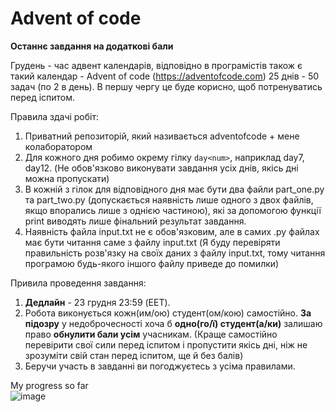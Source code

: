 # Advent of code

**Останнє завдання на додаткові бали**

Грудень - час адвент календарів, відповідно в програмістів також є такий календар - Advent of code (https://adventofcode.com)
25 днів - 50 задач (по 2 в день). В першу чергу це буде корисно, щоб потренуватись перед іспитом.

Правила здачі робіт:
1. Приватний репозиторій, який називається adventofcode + мене колаборатором
2. Для кожного дня робимо окрему гілку `day<num>`, наприклад day7, day12. (Не обов'язково виконувати завдання усіх днів, якісь дні можна пропускати)
3. В кожній з гілок для відповідного дня має бути два файли part_one.py та part_two.py (допускається наявність лише одного з двох файлів, якщо впорались лише з однією частиною), які за допомогою функції print виводять лише фінальний результат завдання. 
4. Наявність файла input.txt не є обов'язковим, але в самих .py файлах має бути читання саме з файлу input.txt (Я буду перевіряти правильність розв'язку на своїх даних з файлу input.txt, тому читання програмою будь-якого іншого файлу приведе до помилки)
 
Привила проведення завдання:
1. **Дедлайн** - 23 грудня 23:59 (EET).
2. Робота виконується кожн(им/ою) студент(ом/кою) самостійно. **За підозру** у недоброчесності хоча б **одно(го/ї) студент(а/ки)** залишаю право **обнулити бали усім** учасникам. (Краще самостійно перевірити свої сили перед іспитом і пропустити якісь дні, ніж не зрозуміти свій стан перед іспитом, ще й без балів)
3. Беручи участь в завданні ви погоджуєтесь з усіма правилами.

My progress so far\
![image](https://user-images.githubusercontent.com/24274121/208183109-a140b4b5-0f79-482d-93ad-be51d8d90100.png)
